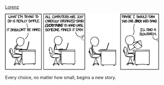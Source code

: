 [Lorenz](https://xkcd.com/1350)

![Lorenz](./random_comic.png)

Every choice, no matter how small, begins a new story.

